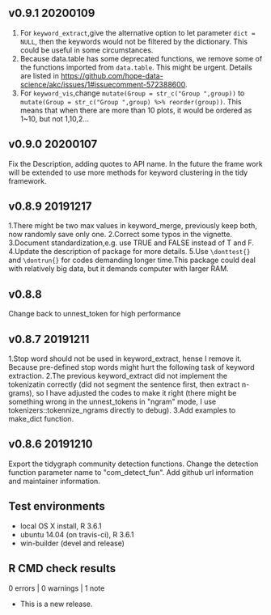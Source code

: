 
## v0.9.1 20200109
1. For `keyword_extract`,give the alternative option to let parameter `dict = NULL`, then the keywords would not be filtered by the dictionary. This could be useful in some circumstances.
2. Because data.table has some deprecated functions, we remove some of the functions imported from `data.table`. This might be urgent. Details are listed in <https://github.com/hope-data-science/akc/issues/1#issuecomment-572388600>.
3. For `keyword_vis`,change `mutate(Group = str_c("Group ",group))` to `mutate(Group = str_c("Group ",group) %>% reorder(group))`. This means that when there are more than 10 plots, it would be ordered as 1~10, but not 1,10,2...

## v0.9.0 20200107
Fix the Description, adding quotes to API name.
In the future the frame work will be extended to use more methods for keyword clustering in the tidy framework.

## v0.8.9 20191217
1.There might be two max values in keyword_merge, previously keep both, now randomly save only one.
2.Correct some typos in the vignette.
3.Document standardization,e.g. use TRUE and FALSE instead of T and F.
4.Update the description of package for more details.
5.Use `\donttest{}` and `\dontrun{}` for codes demanding longer time.This package could deal with relatively big data, but it demands computer with larger RAM.

## v0.8.8
Change back to unnest_token for high performance

## v0.8.7 20191211 

1.Stop word should not be used in keyword_extract, hense I remove it. Because pre-defined stop words might hurt the following task of keyword extraction.
2.The previous keyword_extract did not implement the tokenizatin correctly (did not segment the sentence first, then extract n-grams), so I have adjusted the codes to make it right (there might be something wrong in the unnest_tokens in "ngram" mode, I use tokenizers::tokennize_ngrams directly to debug). 
3.Add examples to make_dict function.

## v0.8.6 20191210

Export the tidygraph community detection functions.
Change the detection function parameter name to "com_detect_fun".
Add github url information and maintainer information.

## Test environments
* local OS X install, R 3.6.1
* ubuntu 14.04 (on travis-ci), R 3.6.1
* win-builder (devel and release)

## R CMD check results

0 errors | 0 warnings | 1 note

* This is a new release.


